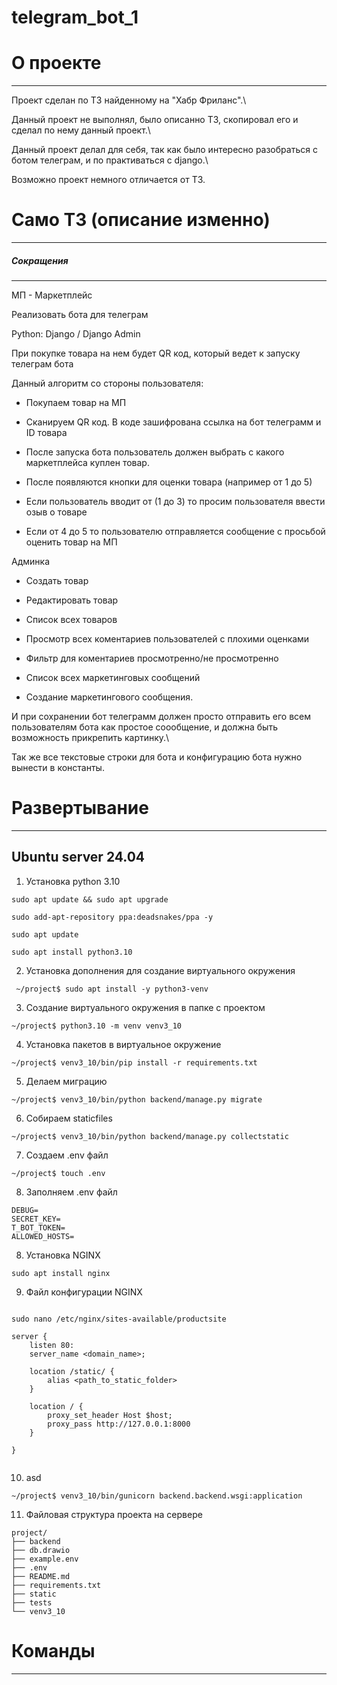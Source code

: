 # telegram_bot_1

  

# О проекте

---

Проект сделан по ТЗ найденному на "Хабр Фриланс".\

Данный проект не выполнял, было описанно ТЗ, скопировал его и сделал по нему данный проект.\

Данный проект делал для себя, так как было интересно разобраться с ботом телеграм, и по практиваться с django.\

Возможно проект немного отличается от ТЗ.

  

# Само ТЗ (описание изменно)

---

##### Сокращения

---

МП - Маркетплейс

  

Реализовать бота для телеграм

Python: Django / Django Admin

При покупке товара на нем будет QR код, который ведет к запуску телеграм бота

Данный алгоритм со стороны пользователя:

- Покупаем товар на МП

- Сканируем QR код. В коде зашифрована ссылка на бот телеграмм и ID товара

- После запуска бота пользователь должен выбрать с какого маркетплейса куплен товар.

- После появляются кнопки для оценки товара (например от 1 до 5)

- Если пользователь вводит от (1 до 3) то просим пользователя ввести озыв о товаре

- Если от 4 до 5 то пользователю отправляется сообщение с просьбой оценить товар на МП

  

Админка

- Создать товар

- Редактировать товар

- Список всех товаров

- Просмотр всех коментариев пользователей с плохими оценками

- Фильтр для коментариев просмотренно/не просмотренно

- Список всех маркетинговых сообщений

- Создание маркетингового сообщения.

  

И при сохранении бот телеграмм должен просто отправить его всем пользователям бота как простое соообщение, и должна быть возможность прикрепить картинку.\

Так же все текстовые строки для бота и конфигурацию бота нужно вынести в константы.

  
  
  
  

# Развертывание

---
## Ubuntu server 24.04
1. Установка python 3.10
```
sudo apt update && sudo apt upgrade
```
```
sudo add-apt-repository ppa:deadsnakes/ppa -y
```
```
sudo apt update
```
```
sudo apt install python3.10
```
  2. Установка дополнения для создание виртуального окружения
```
 ~/project$ sudo apt install -y python3-venv
```
  3. Создание виртуального окружения в папке с проектом
```
~/project$ python3.10 -m venv venv3_10  
```
4. Установка пакетов в виртуальное окружение
```
~/project$ venv3_10/bin/pip install -r requirements.txt
```
5. Делаем миграцию 
```
~/project$ venv3_10/bin/python backend/manage.py migrate
```
6. Собираем staticfiles
```
~/project$ venv3_10/bin/python backend/manage.py collectstatic
```
7.  Создаем .env файл
```
~/project$ touch .env
```
8. Заполняем .env файл
```
DEBUG=
SECRET_KEY=
T_BOT_TOKEN=
ALLOWED_HOSTS=
```
8. Установка NGINX
```
sudo apt install nginx
```
9. Файл конфигурации NGINX
```

sudo nano /etc/nginx/sites-available/productsite
```
```
server {
	listen 80:
	server_name <domain_name>;

	location /static/ {
		alias <path_to_static_folder>
	}

	location / {
		proxy_set_header Host $host;
		proxy_pass http://127.0.0.1:8000
	}

}
```
```

```

10. asd
```
~/project$ venv3_10/bin/gunicorn backend.backend.wsgi:application
```









11. Файловая структура проекта на сервере
```
project/
├── backend
├── db.drawio
├── example.env
├── .env
├── README.md
├── requirements.txt
├── static
├── tests
└── venv3_10
```



# Команды

---

